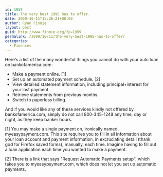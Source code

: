 ```yaml
---
id: 1059
title: The very best 1995 has to offer.
date: 2009-10-11T15:26:21+00:00
author: Ryan Finnie
layout: post
guid: http://www.finnie.org/?p=1059
permalink: /2009/10/11/the-very-best-1995-has-to-offer/
categories:
  - Finances
---
```

Here's a list of the many wonderful things you cannot do with your auto loan on bankofamerica.com:

  * Make a payment online. [1]
  * Set up an automated payment schedule. [2]
  * View detailed statement information, including principal+interest for your last payment.
  * Retrieve statements from previous months.
  * Switch to paperless billing.

And if you would like any of these services kindly not offered by bankofamerica.com, simply do not call 800-345-1248 any time, day or night, as they keep banker hours.

[1] You may make a single payment on, ironically named, myeasypayment.com. This site requires you to fill in all information about your loan account and payment information, in excruciating detail (thank god for Firefox saved forms), manually, each time. Imagine having to fill out a loan application each time you wanted to make a payment.
  
[2] There is a link that says "Request Automatic Payments setup", which takes you to myeasypayment.com, which does not let you set up automatic payments.
